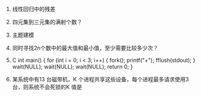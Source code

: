 1. 线性回归中的残差

2. 四元集到三元集的满射个数？

3. 主题建模

4. 同时寻找2n个数中的最大值和最小值，至少需要比较多少次？

5. C
  int main() {
    for (int i = 0; i < 3; i++) {
        fork();
        printf("+");
        fflush(stdout);
    }
    wait(NULL);
    wait(NULL);
    wait(NULL);
    return 0;
}

6. 某系统中有13 台磁带机，K 个进程共享这些设备，每个进程最多请求使用3 台，则系统不会死锁的K 值是
